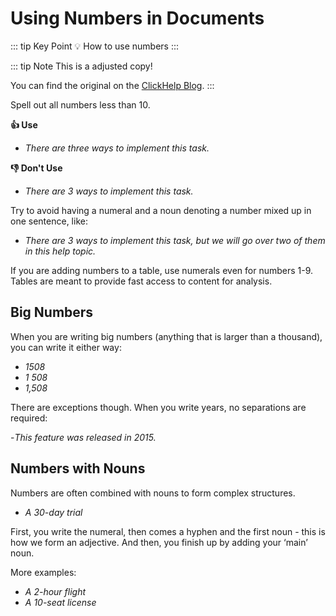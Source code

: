 # Using Numbers in Documents

::: tip Key Point
:bulb: How to use numbers
:::

::: tip Note
This is a adjusted copy!

You can find the original on the [ClickHelp Blog](https://clickhelp.com/clickhelp-technical-writing-blog/using-numbers-in-technical-documents).
:::

Spell out all numbers less than 10.

**:thumbsup: Use**

- *There are three ways to implement this task.*

**:thumbsdown: Don't Use**

- *There are 3 ways to implement this task.*

Try to avoid having a numeral and a noun denoting a number mixed up in one sentence, like:

- *There are 3 ways to implement this task, but we will go over two of them in this help topic.*

If you are adding numbers to a table, use numerals even for numbers 1-9.
Tables are meant to provide fast access to content for analysis.

## Big Numbers

When you are writing big numbers (anything that is larger than a thousand), you can write it either way:

- *1508*
- *1 508*
- *1,508*

There are exceptions though.
When you write years, no separations are required:

-*This feature was released in 2015.*

## Numbers with Nouns

Numbers are often combined with nouns to form complex structures.

- *A 30-day trial*

First, you write the numeral, then comes a hyphen and the first noun - this is how we form an adjective.
And then, you finish up by adding your ‘main’ noun.

More examples:

- *A 2-hour flight*
- *A 10-seat license*